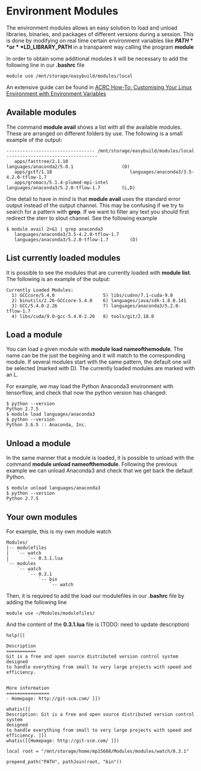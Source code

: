 # Environment Modules

The environment modules allows an easy solution to load and unload libraries,
binaries, and packages of different versions during a session. This is done by
modifying on real time certain environment variables like **$PATH** or
**$LD_LIBRARY_PATH** in a transparent way calling the program **module**

In order to obtain some additional modules it will be necessary to add the
following line in our **.bashrc** file

    module use /mnt/storage/easybuild/modules/local

An extensive guide can be found in [ACRC How-To: Customising Your Linux
Environment with Environment Variables](https://www.acrc.bris.ac.uk/acrc/pdf/customising-environment-variables.pdf)

## Available modules

The command **module avail** shows a list with all the
available modules. These are arranged on different folders by use. The
following is a small example of the output:

    --------------------------------- /mnt/storage/easybuild/modules/local ----------------------------------
       apps/fasttree/2.1.10                       languages/anaconda2/5.0.1                  (D)
       apps/gctf/1.18                             languages/anaconda3/3.5-4.2.0-tflow-1.7
       apps/gromacs/5.1.4-plumed-mpi-intel        languages/anaconda3/5.2.0-tflow-1.7        (L,D)

One detail to have in mind is that **module avail** uses the standard error
output instead of the output channel. This may be confusing if we try to search
for a pattern with **grep**. If we want to filter any text you should first
redirect the sterr to stout channel. See the following example

    $ module avail 2>&1 | grep anaconda3
       languages/anaconda3/3.5-4.2.0-tflow-1.7
       languages/anaconda3/5.2.0-tflow-1.7        (D)

## List currently loaded modules

It is possible to see the modules that are currently loaded with **module
list**. The following is an example of the output:

    Currently Loaded Modules:
      1) GCCcore/5.4.0                  5) libs/cudnn/7.1-cuda-9.0
      2) binutils/2.26-GCCcore-5.4.0    6) languages/java/sdk-1.8.0.141
      3) GCC/5.4.0-2.26                 7) languages/anaconda3/5.2.0-tflow-1.7
      4) libs/cuda/9.0-gcc-5.4.0-2.26   8) tools/git/2.18.0

## Load a module

You can load a given module with **module load nameofthemodule**. The name can
be the just the begining and it will match to the corresponding module. If
several modules start with the same pattern, the default one will be selected
(marked with D). The currently loaded modules are marked with an L.

For example, we may load the Python Anaconda3 environment with tensorflow, and
check that now the python version has changed:

    $ python --version
    Python 2.7.5
    $ module load languages/anaconda3
    $ python --version
    Python 3.6.5 :: Anaconda, Inc.

## Unload a module

In the same manner that a module is loaded, it is possible to unload with the
command **module unload nameofthemodule**. Following the previous example we
can unload Anaconda3 and check that we get back the default Python.

    $ module unload languages/anaconda3
    $ python --version
    Python 2.7.5

## Your own modules

For example, this is my own module watch

    Modules/
    |-- modulefiles
    |   `-- watch
    |       `-- 0.3.1.lua
    `-- modules
        `-- watch
            `-- 0.3.1
                `-- bin
                    `-- watch

Then, it is required to add the load our modulefiles in our **.bashrc** file by
adding the following line

    module use ~/Modules/modulefiles/

And the content of the **0.3.1.lua** file is (TODO: need to update description)

    help([[

    Description
    ===========
    Git is a free and open source distributed version control system designed
    to handle everything from small to very large projects with speed and
    efficiency.


    More information
    ================
    - Homepage: http://git-scm.com/ ]])

    whatis([[
    Description: Git is a free and open source distributed version control system
    designed
    to handle everything from small to very large projects with speed and
    efficiency. ]])
    whatis([[Homepage: http://git-scm.com/ ]])

    local root = "/mnt/storage/home/mp15688/Modules/modules/watch/0.3.1"

    prepend_path("PATH", pathJoin(root, "bin"))
